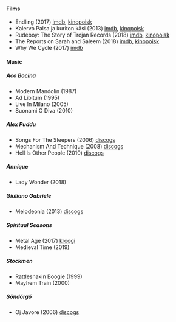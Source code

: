 #### Films
* Endling (2017) [imdb](https://www.imdb.com/title/tt6116774), [kinopoisk](https://www.kinopoisk.ru/film/1020269)
* Kalervo Palsa ja kuriton käsi (2013) [imdb](https://www.imdb.com/title/tt2690186), [kinopoisk](https://www.kinopoisk.ru/film/740603)
* Rudeboy: The Story of Trojan Records (2018) [imdb](https://www.imdb.com/title/tt8718814), [kinopoisk](https://www.kinopoisk.ru/film/1253839)
* The Reports on Sarah and Saleem (2018) [imdb](https://www.imdb.com/title/tt7158582), [kinopoisk](https://www.kinopoisk.ru/film/1099321)
* Why We Cycle (2017) [imdb](https://www.imdb.com/title/tt7927666)

#### Music
##### Aco Bocina 
* Modern Mandolin (1987)
* Ad Libitum (1995)
* Live In Milano (2005)
* Suonami O Diva (2010)
##### Alex Puddu
* Songs For The Sleepers (2006) [discogs](https://www.discogs.com/ru/Alex-Puddu-And-The-Butterfly-Collectors-Songs-For-The-Sleepers/release/4707969)
* Mechanism And Technique (2008) [discogs](https://www.discogs.com/ru/Alex-Puddu-And-The-Butterfly-Collectors-Mechanism-And-Technique/master/806661)
* Hell Is Other People (2010) [discogs](https://www.discogs.com/ru/Alex-Puddu-Hell-Is-Other-People/release/4106300)
##### Annique 
* Lady Wonder (2018)
##### Giuliano Gabriele 
* Melodeonia (2013) [discogs](https://www.discogs.com/ru/Giuliano-Gabriele-Melodeonia/release/8500219)
##### Spiritual Seasons 
* Metal Age (2017) [kroogi](http://spiritual-seasons.kroogi.com/ru/download/3284802-Metal-Age.html)
* Medieval Time (2019)
##### Stockmen 
* Rattlesnakin Boogie (1999)
* Mayhem Train (2000)
##### Söndörgő
* Oj Javore (2006) [discogs](https://www.discogs.com/ru/S%C3%B6nd%C3%B6rg%C5%91-Oj-Javore/release/11476140)